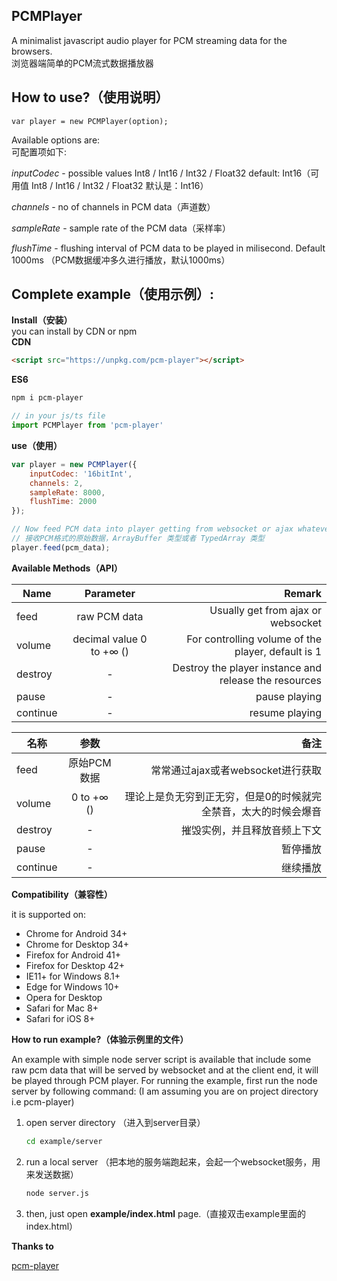 PCMPlayer
-----------
A minimalist javascript audio player for PCM streaming data for the browsers.  
浏览器端简单的PCM流式数据播放器

## How to use?（使用说明）

    var player = new PCMPlayer(option);

Available options are:  
可配置项如下:

*inputCodec* - possible values Int8 / Int16 / Int32 / Float32 default: Int16（可用值 Int8 / Int16 / Int32 / Float32 默认是：Int16）

*channels* - no of channels in PCM data（声道数）

*sampleRate* - sample rate of the PCM data（采样率）

*flushTime* - flushing interval of PCM data to be played in milisecond. Default 1000ms （PCM数据缓冲多久进行播放，默认1000ms）

## Complete example（使用示例）:
**Install（安装）**  
you can install by CDN or npm  
**CDN**
``` html
<script src="https://unpkg.com/pcm-player"></script>
```

**ES6**
``` bash  
npm i pcm-player
```
``` javascript
// in your js/ts file
import PCMPlayer from 'pcm-player'
```

**use（使用）**
``` javascript
var player = new PCMPlayer({
    inputCodec: '16bitInt',
    channels: 2,
    sampleRate: 8000,
    flushTime: 2000
});

// Now feed PCM data into player getting from websocket or ajax whatever the transport you are using.Accept ArrayBuffer or TypedArray
// 接收PCM格式的原始数据，ArrayBuffer 类型或者 TypedArray 类型
player.feed(pcm_data);
```

**Available Methods（API）**

| Name        | Parameter           | Remark  |
| ------------- |:-------------:| -----:|
| feed      |  raw PCM data | Usually get from ajax or websocket
| volume      | decimal value 0 to +∞ ()      |  For controlling volume of the player, default is 1 |
| destroy | -      |    Destroy the player instance and release the resources |
| pause |-|pause playing|
| continue|-|resume playing|

| 名称        | 参数           | 备注  |
| ------------- |:-------------:| -----:|
| feed      |  原始PCM数据 |常常通过ajax或者websocket进行获取
| volume      |  0 to +∞ ()      | 理论上是负无穷到正无穷，但是0的时候就完全禁音，太大的时候会爆音 |
| destroy | -      |   摧毁实例，并且释放音频上下文 |
| pause |-|暂停播放|
| continue|-|继续播放|
  
 **Compatibility（兼容性）**
 
   it is supported on:  

 * Chrome for Android 34+
 * Chrome for Desktop 34+
 * Firefox for Android 41+
 * Firefox for Desktop 42+
 * IE11+ for Windows 8.1+
 * Edge for Windows 10+
 * Opera for Desktop
 * Safari for Mac 8+
 * Safari for iOS 8+

**How to run example?（体验示例里的文件）**

An example with simple node server script is available that include some raw pcm data that will be served by websocket and at the client end, it will be played through PCM player. For running the example, first run the node server by following command:
(I am assuming you are on project directory i.e pcm-player)

1. open server directory （进入到server目录）
    ``` bash 
    cd example/server
    ```
2. run a local server （把本地的服务端跑起来，会起一个websocket服务，用来发送数据）
    ``` bash 
    node server.js
    ```

3. then, just open **example/index.html** page.（直接双击example里面的index.html）

**Thanks to**  

[pcm-player](https://github.com/samirkumardas/pcm-player)

